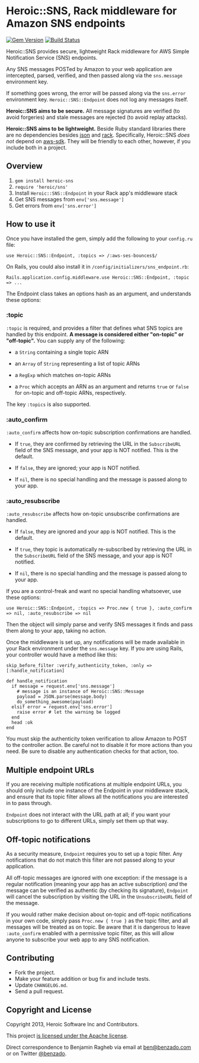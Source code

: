 # Heroic::SNS, Rack middleware for Amazon SNS endpoints

[![Gem Version](https://badge.fury.io/rb/heroic-sns.svg)](http://badge.fury.io/rb/heroic-sns)
[![Build Status](https://travis-ci.org/benzado/heroic-sns.png?branch=master)](https://travis-ci.org/benzado/heroic-sns)

Heroic::SNS provides secure, lightweight Rack middleware for AWS Simple
Notification Service (SNS) endpoints.

Any SNS messages POSTed by Amazon to your web application are
intercepted, parsed, verified, and then passed along via the
`sns.message` environment key.

If something goes wrong, the error will be passed along via the
`sns.error` environment key. `Heroic::SNS::Endpoint` does not log any
messages itself.

**Heroic::SNS aims to be secure.** All message signatures are verified
(to avoid forgeries) and stale messages are rejected (to avoid replay
attacks).

**Heroic::SNS aims to be lightweight.** Beside Ruby standard libraries
there are no dependencies besides [json][] and [rack][]. Specifically,
Heroic::SNS *does not* depend on [aws-sdk][]. They will be friendly to
each other, however, if you include both in a project.

[json]: https://rubygems.org/gems/json
[rack]: http://rack.github.io/
[aws-sdk]: https://github.com/aws/aws-sdk-ruby

## Overview

1. `gem install heroic-sns`
2. `require 'heroic/sns'`
3. Install `Heroic::SNS::Endpoint` in your Rack app's middleware stack
4. Get SNS messages from `env['sns.message']`
5. Get errors from `env['sns.error']`

## How to use it

Once you have installed the gem, simply add the following to your
`config.ru` file:

    use Heroic::SNS::Endpoint, :topics => /:aws-ses-bounces$/

On Rails, you could also install it in `/config/initializers/sns_endpoint.rb`:

    Rails.application.config.middleware.use Heroic::SNS::Endpoint, :topic => ...

The Endpoint class takes an options hash as an argument, and understands
these options:

### :topic

`:topic` is required, and provides a filter that defines what SNS topics
are handled by this endpoint. **A message is considered either
"on-topic" or "off-topic".** You can supply any of the following:

- a `String` containing a single topic ARN

- an `Array` of `String` representing a list of topic ARNs

- a `RegExp` which matches on-topic ARNs

- a `Proc` which accepts an ARN as an argument and returns `true` or
  `false` for on-topic and off-topic ARNs, respectively.

The key `:topics` is also supported.

### :auto_confirm

`:auto_confirm` affects how on-topic subscription confirmations are handled.

- If `true`, they are confirmed by retrieving the URL in the
  `SubscribeURL` field of the SNS message, and your app is NOT notified.
  This is the default.

- If `false`, they are ignored; your app is NOT notified.

- If `nil`, there is no special handling and the message is passed along
  to your app.

### :auto_resubscribe

`:auto_resubscribe` affects how on-topic unsubscribe confirmations are handled.

- If `false`, they are ignored and your app is NOT notified. This is the
  default.

- If `true`, they topic is automatically re-subscribed by retrieving the
  URL in the `SubscribeURL` field of the SNS message, and your app is
  NOT notified.

- If `nil`, there is no special handling and the message is passed along
  to your app.

If you are a control-freak and want no special handling whatsoever, use
these options:

    use Heroic::SNS::Endpoint, :topics => Proc.new { true }, :auto_confirm => nil, :auto_resubscribe => nil

Then the object will simply parse and verify SNS messages it finds and
pass them along to your app, taking no action.

Once the middleware is set up, any notifications will be made available
in your Rack environment under the `sns.message` key. If you are using
Rails, your controller would have a method like this:

    skip_before_filter :verify_authenticity_token, :only => [:handle_notification]

    def handle_notification
      if message = request.env['sns.message']
        # message is an instance of Heroic::SNS::Message
        payload = JSON.parse(message.body)
        do_something_awesome(payload)
      elsif error = request.env['sns.error']
        raise error # let the warning be logged
      end
      head :ok
    end

You must skip the authenticity token verification to allow Amazon to
POST to the controller action. Be careful not to disable it for more
actions than you need. Be sure to disable any authentication checks for
that action, too.

## Multiple endpoint URLs

If you are receiving multiple notifications at multiple endpoint URLs,
you should only include one instance of the Endpoint in your middleware
stack, and ensure that its topic filter allows all the notifications you
are interested in to pass through.

`Endpoint` does not interact with the URL path at all; if you want your
subscriptions to go to different URLs, simply set them up that way.

## Off-topic notifications

As a security measure, `Endpoint` requires you to set up a topic filter.
Any notifications that do not match this filter are not passed along to
your application.

All off-topic messages are ignored with one exception: if the message is
a regular notification (meaning your app has an active subscription)
*and* the message can be verified as authentic (by checking its
signature), `Endpoint` will cancel the subscription by visiting the URL
in the `UnsubscribeURL` field of the message.

If you would rather make decision about on-topic and off-topic
notifications in your own code, simply pass `Proc.new { true }` as the
topic filter, and all messages will be treated as on topic. Be aware
that it is dangerous to leave `:auto_confirm` enabled with a permissive
topic filter, as this will allow anyone to subscribe your web app to any
SNS notification.

## Contributing

* Fork the project.
* Make your feature addition or bug fix and include tests.
* Update `CHANGELOG.md`.
* Send a pull request.

## Copyright and License

Copyright 2013, Heroic Software Inc and Contributors.

This project [is licensed under the Apache license](LICENSE).

Direct correspondence to Benjamin Ragheb via email at <ben@benzado.com>
or on Twitter [@benzado](https://twitter.com/benzado).
